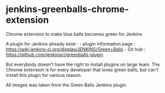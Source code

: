 # jenkins-greenballs-chrome-extension
Chrome extension to make blue balls becomes green for Jenkins

A plugin for Jenkins already exist : 
	- plugin information page : https://wiki.jenkins-ci.org/display/JENKINS/Green+Balls
	- Git hub : https://github.com/jenkinsci/greenballs-plugin

But everybody doesn't have the right to install plugins on large team.
The Chrome extension is for every developer that loves green balls, but can't install this plugin for various reason.

All images was taken from the Green Balls Jenkins plugin.

